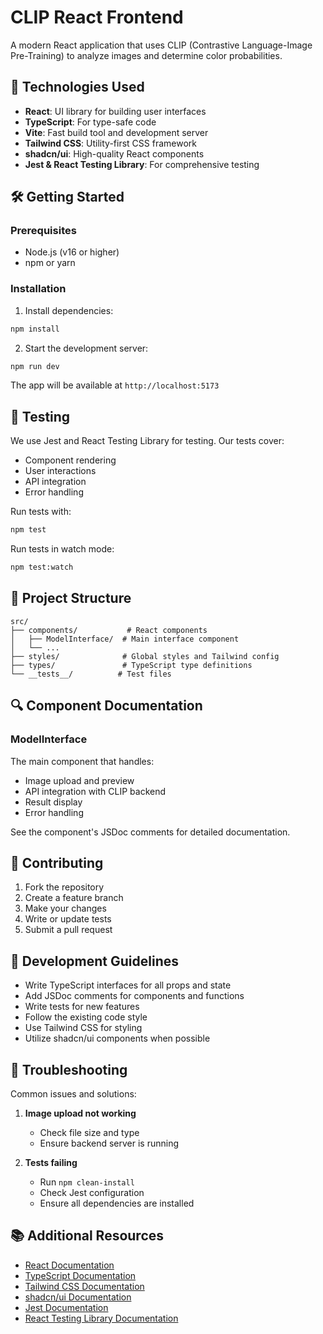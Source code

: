 # CLIP React Frontend

A modern React application that uses CLIP (Contrastive Language-Image Pre-Training) to analyze images and determine color probabilities.

## 🚀 Technologies Used

- **React**: UI library for building user interfaces
- **TypeScript**: For type-safe code
- **Vite**: Fast build tool and development server
- **Tailwind CSS**: Utility-first CSS framework
- **shadcn/ui**: High-quality React components
- **Jest & React Testing Library**: For comprehensive testing

## 🛠️ Getting Started

### Prerequisites

- Node.js (v16 or higher)
- npm or yarn

### Installation

1. Install dependencies:
```bash
npm install
```

2. Start the development server:
```bash
npm run dev
```

The app will be available at `http://localhost:5173`

## 🧪 Testing

We use Jest and React Testing Library for testing. Our tests cover:
- Component rendering
- User interactions
- API integration
- Error handling

Run tests with:
```bash
npm test
```

Run tests in watch mode:
```bash
npm test:watch
```

## 📁 Project Structure

```
src/
├── components/           # React components
│   ├── ModelInterface/  # Main interface component
│   └── ...
├── styles/              # Global styles and Tailwind config
├── types/               # TypeScript type definitions
└── __tests__/          # Test files
```

## 🔍 Component Documentation

### ModelInterface

The main component that handles:
- Image upload and preview
- API integration with CLIP backend
- Result display
- Error handling

See the component's JSDoc comments for detailed documentation.

## 🤝 Contributing

1. Fork the repository
2. Create a feature branch
3. Make your changes
4. Write or update tests
5. Submit a pull request

## 📝 Development Guidelines

- Write TypeScript interfaces for all props and state
- Add JSDoc comments for components and functions
- Write tests for new features
- Follow the existing code style
- Use Tailwind CSS for styling
- Utilize shadcn/ui components when possible

## 🐛 Troubleshooting

Common issues and solutions:

1. **Image upload not working**
   - Check file size and type
   - Ensure backend server is running

2. **Tests failing**
   - Run `npm clean-install`
   - Check Jest configuration
   - Ensure all dependencies are installed

## 📚 Additional Resources

- [React Documentation](https://react.dev)
- [TypeScript Documentation](https://www.typescriptlang.org/docs)
- [Tailwind CSS Documentation](https://tailwindcss.com/docs)
- [shadcn/ui Documentation](https://ui.shadcn.com)
- [Jest Documentation](https://jestjs.io/docs/getting-started)
- [React Testing Library Documentation](https://testing-library.com/docs/react-testing-library/intro/)
